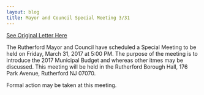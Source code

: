 ```yaml
---
layout: blog
title: Mayor and Council Special Meeting 3/31
---
```


[See Original Letter Here](https://storage.googleapis.com/static.rutherford-nj.com/borough-clerk/posts/mtg.pdf)

The Rutherford Mayor and Council have scheduled a Special Meeting to be held on Friday, March 31, 2017 at 5:00 PM. The purpose of the meeting is to introduce the 2017 Municipal Budget and whereas other itmes may be discussed. This meeting will be held in the Rutherford Borough Hall, 176 Park Avenue, Rutherford NJ 07070.

Formal action  may be taken at this meeting. 

